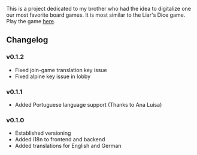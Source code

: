 This is a project dedicated to my brother who had the idea to digitalize one our most favorite board games. It is most similar to the Liar's Dice game. Play the game [here](https://bluff.zi-data.com/).

## Changelog

### v0.1.2
- Fixed join-game translation key issue
- Fixed alpine key issue in lobby

### v0.1.1
- Added Portuguese language support (Thanks to Ana Luísa)

### v0.1.0
- Established versioning
- Added i18n to frontend and backend
- Added translations for English and German
